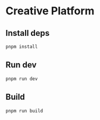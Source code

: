 # Creative Platform

## Install deps
``pnpm install``

## Run dev
``pnpm run dev``

## Build
``pnpm run build``
